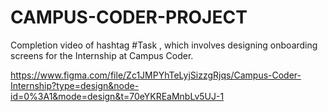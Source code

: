 # CAMPUS-CODER-PROJECT

Completion video of hashtag #Task , which involves designing onboarding screens for the Internship at Campus Coder.

https://www.figma.com/file/Zc1JMPYhTeLyjSizzgRjqs/Campus-Coder-Internship?type=design&node-id=0%3A1&mode=design&t=70eYKREaMnbLv5UJ-1
